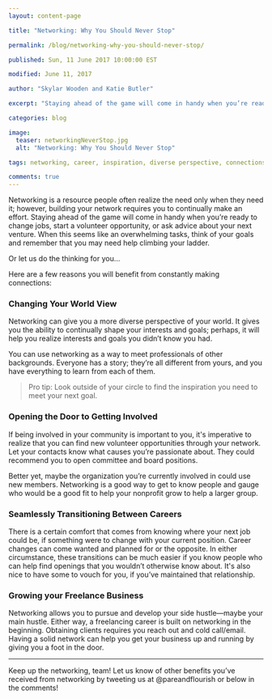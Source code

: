 ```yaml
---
layout: content-page

title: "Networking: Why You Should Never Stop"

permalink: /blog/networking-why-you-should-never-stop/

published: Sun, 11 June 2017 10:00:00 EST

modified: June 11, 2017

author: "Skylar Wooden and Katie Butler"

excerpt: "Staying ahead of the game will come in handy when you’re ready to change jobs, start a volunteer opportunity, or ask advice about your next venture. When this seems like an overwhelming tasks, think of your goals and remember that you may need help climbing your ladder."

categories: blog

image:
  teaser: networkingNeverStop.jpg
  alt: "Networking: Why You Should Never Stop"

tags: networking, career, inspiration, diverse perspective, connections

comments: true
---
```


Networking is a resource people often realize the need only when they need it; however, building your network requires you to continually make an effort. Staying ahead of the game will come in handy when you’re ready to change jobs, start a volunteer opportunity, or ask advice about your next venture. When this seems like an overwhelming tasks, think of your goals and remember that you may need help climbing your ladder.  
 
Or let us do the thinking for you… 
 
Here are a few reasons you will benefit from constantly making connections: 

### Changing Your World View
Networking can give you a more diverse perspective of your world. It gives you the ability to continually shape your interests and goals; perhaps, it will help you realize interests and goals you didn’t know you had. 
 
You can use networking as a way to meet professionals of other backgrounds. Everyone has a story; they’re all different from yours, and you have everything to learn from each of them. 

<blockquote>
	<span class="boldText">Pro tip</span>: Look outside of your circle to find the inspiration you need to meet your next goal.
</blockquote>

### Opening the Door to Getting Involved
If being involved in your community is important to you, it's imperative to realize that you can find new volunteer opportunities through your network. Let your contacts know what causes you’re passionate about. They could recommend you to open committee and board positions. 
 
Better yet, maybe the organization you’re currently involved in could use new members. Networking is a good way to get to know people and gauge who would be a good fit to help your nonprofit grow to help a larger group.

### Seamlessly Transitioning Between Careers 
There is a certain comfort that comes from knowing where your next job could be, if something were to change with your current position. Career changes can come wanted and planned for or the opposite. In either circumstance, these transitions can be much easier if you know people who can help find openings that you wouldn’t otherwise know about. It's also nice to have some to vouch for you, if you’ve maintained that relationship.

### Growing your Freelance Business
Networking allows you to pursue and develop your side hustle—maybe your main hustle. Either way, a freelancing career is built on networking in the beginning. Obtaining clients requires you reach out and cold call/email. Having a solid network can help you get your business up and running by giving you a foot in the door.

<hr class="secondary">

Keep up the networking, team! Let us know of other benefits you’ve received from networking by tweeting us at @pareandflourish or below in the comments!